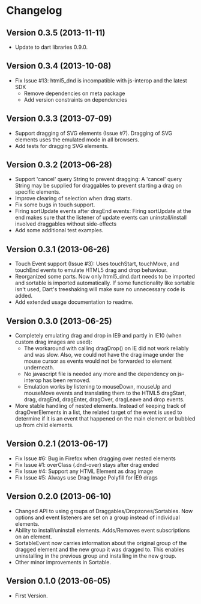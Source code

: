 Changelog
================

## Version 0.3.5 (2013-11-11) ##
* Update to dart libraries 0.9.0.

## Version 0.3.4 (2013-10-08) ##
* Fix Issue #13: html5_dnd is incompatible with js-interop and the latest SDK
  * Remove dependencies on meta package
  * Add version constraints on dependencies

## Version 0.3.3 (2013-07-09) ##
* Support dragging of SVG elements (Issue #7). Dragging of SVG elements uses the 
  emulated mode in all browsers.
* Add tests for dragging SVG elements.

## Version 0.3.2 (2013-06-28) ##
* Support 'cancel' query String to prevent dragging: A 'cancel' query String 
  may be supplied for draggables to prevent starting a drag on specific elements.
* Improve clearing of selection when drag starts.
* Fix some bugs in touch support.
* Firing sortUpdate events after dragEnd events: Firing sortUpdate at the end 
  makes sure that the listener of update events can uninstall/install involved 
  draggables without side-effects
* Add some additional test examples.
  
## Version 0.3.1 (2013-06-26) ##
* Touch Event support (Issue #3): Uses touchStart, touchMove, and touchEnd 
  events to emulate HTML5 drag and drop behaviour.
* Reorganized some parts. Now only html5_dnd.dart needs to be imported and 
  sortable is imported automatically. If some functionality like sortable isn't 
  used, Dart's treeshaking will make sure no unnecessary code is added.
* Add extended usage documentation to readme.

## Version 0.3.0 (2013-06-25) ##
* Completely emulating drag and drop in IE9 and partly in IE10 (when custom drag
  images are used): 
  	* The workaround with calling dragDrop() on IE did not work 
  	  reliably and was slow. Also, we could not have the drag image under the 
  	  mouse cursor as events would not be forwarded to element underneath.
    * No javascript file is needed any more and the dependency on js-interop
      has been removed.
    * Emulation works by listening to mouseDown, mouseUp and mouseMove events 
      and translating them to the HTML5 dragStart, drag, dragEnd, dragEnter,
      dragOver, dragLeave and drop events.
* More stable handling of nested elements. Instead of keeping track of
  dragOverElements in a list, the related target of the event is used to
  determine if it is an event that happened on the main element or bubbled
  up from child elements.

## Version 0.2.1 (2013-06-17) ##
* Fix Issue #6: Bug in Firefox when dragging over nested elements
* Fix Issue #1: overClass (.dnd-over) stays after drag ended
* Fix Issue #4: Support any HTML Element as drag image
* Fix Issue #5: Always use Drag Image Polyfill for IE9 drags

## Version 0.2.0 (2013-06-10) ##
* Changed API to using groups of Draggables/Dropzones/Sortables. Now options 
  and event listeners are set on a group instead of individual elements.
* Ability to install/uninstall elements. Adds/Removes event subscriptions on 
  an element.
* SortableEvent now carries information about the original group of the 
  dragged element and the new group it was dragged to. This enables 
  uninstalling in the previous group and installing in the new group.
* Other minor improvements in Sortable.

## Version 0.1.0 (2013-06-05) ##
* First Version.